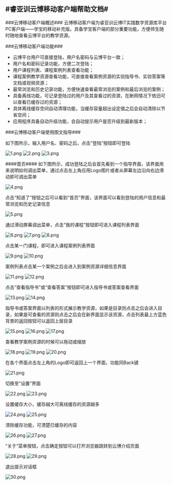 #睿亚训云博移动客户端帮助文档#
---
###云博移动客户端概述###
云博移动客户端为睿亚训云博IT实践数字资源库平台PC客户端——学宝的移动补充版。具备学宝客户端的部分重要功能，方便师生随时随地查看云博平台的教学资源。


###云博移动客户端功能###
* 云博平台用户可直接登陆，用户名密码与云博平台一致；
* 用户名和密码记录功能，方便二次登陆；
* 用户课程列表、课程案例列表查看功能；
* 课程案例教学资源查看功能，可直接查看案例资源的实验指导书、实验答案等文档或视频资源；
* 最常浏览和历史记录功能，方便快速查看最常浏览的案例和最后浏览的案例；
* 具备离线功能，可记录登陆过的用户及其查看过的资源，在断网情况下依旧可以查看已缓存过的资源；
* 具体离线缓存空间自动清理功能，当缓存容量超出设定值之后会自动清除以节省空间；
* 应用程序具备自动升级功能，会自动提示用户是否升级到最新版本；


###云博移动客户端使用图文指导###

如下图所示，输入用户名、密码之后，点击“登陆”按钮即可登陆

![1.png](1.png)
![2.png](2.png)
![3.png](3.png)

####首页####
如下图所示，成功登陆之后会首先看到一个指导界面，该界面用来说明如何调出菜单，通过点击左上角应用Logo图片或者从屏幕左边沿向右边滑动即可调出菜单

![4.png](4.png)

点击“知道了”按钮之后可以看到“首页”界面，该界面可以看到登陆的用户信息和最常浏览和历史记录信息

![5.png](5.png)

通过滑动屏幕调出菜单，点击“我的课程”按钮即可进入课程列表界面

![6.png](6.png)
![7.png](7.png)
![8.png](8.png)

点击某一门课程，即可进入课程案例列表界面

![9.png](9.png)
![10.png](10.png)

案例列表点击某一个案例之后会进入到案例资源详细信息界面

![11.png](11.png)
![12.png](12.png)

点击“查看指导书”或“查看答案”按钮即可进入指导书或答案查看界面

![13.png](13.png)
![14.png](14.png)

指导书或答案界面以列表的形式展示教学资源，如果是目录则点击之后会进入目录，如果是可查看的资源则点击之后会在新界面显示该资源，点击列表最上方蓝色背景的返回按钮可以返回上层目录

![15.png](15.png)
![16.png](16.png)
![17.png](17.png)

查看教学案例资源的时候可以拖动或缩放

![18.png](18.png)
![19.png](19.png)
![20.png](20.png)

在各个界面点击左上角的Logo即可返回上一个界面，功能同Back键

![21.png](21.png)

切换至“设置”界面

![22.png](22.png)
![23.png](23.png)

设置缓存大小，缓存越大可离线缓存的资源越多

![24.png](24.png)
![25.png](25.png)

清除缓存功能，可清楚已缓存的内容

![26.png](26.png)
![27.png](27.png)

“关于”菜单按钮，点击确定按钮可以打开浏览器跳转到云博介绍页面

![28.png](28.png)
![29.png](29.png)

退出提示对话框

![30.png](30.png)